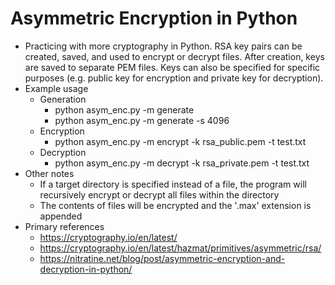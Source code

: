 # Asymmetric Encryption in Python
* Practicing with more cryptography in Python. RSA key pairs can be created, saved, and used to encrypt or decrypt files. After creation, keys are saved to separate PEM files. Keys can also be specified for specific purposes (e.g. public key for encryption and private key for decryption).
* Example usage
  * Generation
    * python asym_enc.py -m generate
    * python asym_enc.py -m generate -s 4096
  * Encryption
    * python asym_enc.py -m encrypt -k rsa_public.pem -t test.txt
  * Decryption
    * python asym_enc.py -m decrypt -k rsa_private.pem -t test.txt
* Other notes
  * If a target directory is specified instead of a file, the program will recursively encrypt or decrypt all files within the directory
  * The contents of files will be encrypted and the '.max' extension is appended
* Primary references
  * https://cryptography.io/en/latest/
  * https://cryptography.io/en/latest/hazmat/primitives/asymmetric/rsa/
  * https://nitratine.net/blog/post/asymmetric-encryption-and-decryption-in-python/

